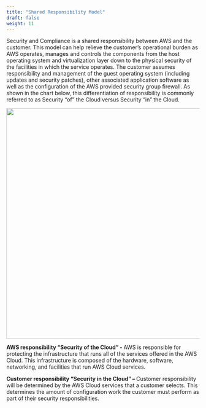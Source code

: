 ```yaml
---
title: "Shared Responsibility Model"
draft: false
weight: 11
---
```


Security and Compliance is a shared responsibility between AWS and the customer. This model can help relieve the customer’s operational burden as AWS operates, manages and controls the components from the host operating system and virtualization layer down to the physical security of the facilities in which the service operates. The customer assumes responsibility and management of the guest operating system (including updates and security patches), other associated application software as well as the configuration of the AWS provided security group firewall. As shown in the chart below, this differentiation of responsibility is commonly referred to as Security “of” the Cloud versus Security “in” the Cloud.

<img src='/images/SRM.jpg' width='600px'>

<b>AWS responsibility “Security of the Cloud” - </b> AWS is responsible for protecting the infrastructure that runs all of the services offered in the AWS Cloud. This infrastructure is composed of the hardware, software, networking, and facilities that run AWS Cloud services.

<b>Customer responsibility “Security in the Cloud” – </b> Customer responsibility will be determined by the AWS Cloud services that a customer selects. This determines the amount of configuration work the customer must perform as part of their security responsibilities. 
